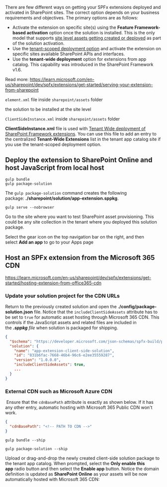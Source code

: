 There are few different ways on getting your SPFx extensions deployed and activated in SharePoint sites. The correct option depends on your business requirements and objectives. The primary options are as follows:

- Activate the extension on specific site(s) using the **Feature Framework-based activation** option once the solution is installed. This is the only model that supports [site level assets getting created or deployed](https://learn.microsoft.com/en-us/sharepoint/dev/spfx/toolchain/provision-sharepoint-assets) as part of the solution activation.
- Use the [tenant-scoped deployment option](https://learn.microsoft.com/en-us/sharepoint/dev/spfx/tenant-scoped-deployment) and activate the extension on specific sites available SharePoint APIs and interfaces.
- Use the **tenant-wide deployment** option for extensions from app catalog. This capability was introduced in the SharePoint Framework v1.6.

Read more:
https://learn.microsoft.com/en-us/sharepoint/dev/spfx/extensions/get-started/serving-your-extension-from-sharepoint

`element.xml` file inside `sharepoint/assets` folder

the solution to be installed at the site level


`ClientSideInstance.xml` inside `sharepoint/assets` folder

**ClientSideInstance.xml** file is used with [Tenant Wide deployment of SharePoint Framework extensions](https://learn.microsoft.com/en-us/sharepoint/dev/spfx/extensions/basics/tenant-wide-deployment-extensions). You can use this file to add an entry to the centralized **Tenant-Wide Extensions** list in the tenant app catalog site if you use the tenant-scoped deployment option.

## Deploy the extension to SharePoint Online and host JavaScript from local host

```console
gulp bundle
gulp package-solution

```
The `gulp package-solution` command creates the following package: **./sharepoint/solution/app-extension.sppkg**.

`gulp serve --nobrowser`

Go to the site where you want to test SharePoint asset provisioning. This could be any site collection in the tenant where you deployed this solution package.

Select the gear icon on the top navigation bar on the right, and then select **Add an app** to go to your Apps page

## Host an SPFx extension from the Microsoft 365 CDN

https://learn.microsoft.com/en-us/sharepoint/dev/spfx/extensions/get-started/hosting-extension-from-office365-cdn

### Update your solution project for the CDN URLs

Return to the previously created solution and open the **./config/package-solution.json** file. Notice that the `includeClientSideAssets` attribute has to be set to `true` for automatic asset hosting through Microsoft 365 CDN. This controls if the JavaScript assets and related files are included in the ***.sppkg** file* when solution is packaged for shipping.

```json
{
  "$schema": "https://developer.microsoft.com/json-schemas/spfx-build/package-solution.schema.json",
  "solution": {
    "name": "app-extension-client-side-solution",
    "id": "831b6fac-7668-46b4-96c6-e2ee35559287",
    "version": "1.0.0.0",
    "includeClientSideAssets": true,
    ...
  }
}

```

### External CDN such as Microsoft Azure CDN

 Ensure that the `cdnBasePath` attribute is exactly as shown below. If it has any other entry, automatic hosting with Microsoft 365 Public CDN won't work.

```json
{
  "cdnBasePath": "<!-- PATH TO CDN -->"
}
```

`gulp bundle --ship`

`gulp package-solution --ship`

Upload or drag-and-drop the newly created client-side solution package to the tenant app catalog. When prompted, select the **Only enable this app** radio button and then select the **Enable app** button. Notice the domain definition is updated as **SharePoint Online** as your assets will be now automatically hosted with Microsoft 365 CDN: